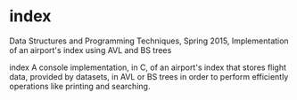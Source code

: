 # index
Data Structures and Programming Techniques, Spring 2015, Implementation of an airport's index using AVL and BS trees

index
A console implementation, in C, of an airport's index that stores flight data, provided by
datasets, in AVL or BS trees in order to perform efficiently operations like printing and
searching.
